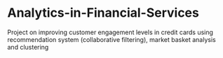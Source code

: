 # Analytics-in-Financial-Services
Project on improving customer engagement levels in credit cards using recommendation system (collaborative filtering), market basket analysis and clustering
